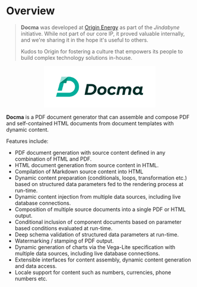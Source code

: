 # Overview

> **Docma** was developed at [Origin Energy](https://www.originenergy.com.au) as part of the
> *Jindabyne* initiative. While not part of our core IP, it proved valuable
> internally, and we're sharing it in the hope it's useful to others.
>
> Kudos to Origin for fostering a culture that empowers its people
> to build complex technology solutions in-house.

<div style="text-align: center;">
    <img src="img/docma-logo/svg/docma-logo-horizontal-light.svg" alt="Docma logo (horizontal)" width="300"/>
</div>

**Docma** is a PDF document generator that can assemble and compose PDF and
self-contained HTML documents from document templates with dynamic content.

Features include:

*   PDF document generation with source content defined in any combination of
    HTML and PDF.
*   HTML document generation from source content in HTML.
*   Compilation of Markdown source content into HTML
*   Dynamic content preparation (conditionals, loops, transformation etc.) based
    on structured data parameters fed to the rendering process at run-time.
*   Dynamic content injection from multiple data sources, including live
    database connections.
*   Composition of multiple source documents into a single PDF or HTML output.
*   Conditional inclusion of component documents based on parameter based 
    conditions evaluated at run-time.
*   Deep schema validation of structured data parameters at run-time.
*   Watermarking / stamping of PDF output.
*   Dynamic generation of charts via the Vega-Lite specification with multiple data
    sources, including live database connections.
*   Extensible interfaces for content assembly, dynamic content
    generation and data access.
*   Locale support for content such as numbers, currencies, phone numbers etc.



